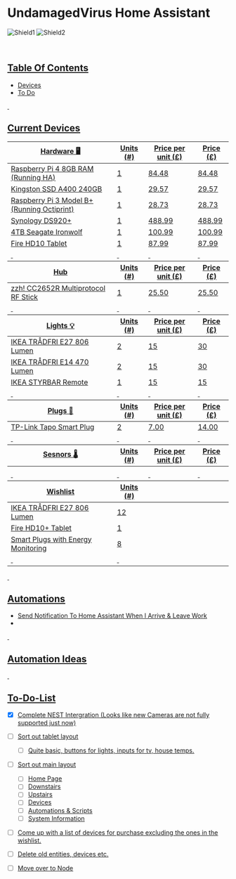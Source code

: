 # UndamagedVirus Home Assistant 
![Shield1](https://img.shields.io/github/commit-activity/y/UndamagedVirus/HomeAssistantConfig)
![Shield2](https://img.shields.io/github/last-commit/UndamagedVirus/HomeAssistantConfig)


<p>&nbsp;</p>

## <u> Table Of Contents <u>
- [Devices](#current-devices)
- [To Do](To-Do-List)

<p>&nbsp;</p>

## Current Devices

<table>
    <thead>
        <tr>
            <th>Hardware 🖥</th>
            <th>Units (#)</th>
            <th>Price per unit (£)</th>
            <th>Price (£)</th>
        </tr>
    </thead>
    <tbody>
        <tr>
            <td>Raspberry Pi 4 8GB RAM (Running HA)</td>
            <td>1</td>
            <td>84.48</td>
            <td>84.48</td>
        </tr>
        <tr>
            <td>Kingston SSD A400 240GB</td>
            <td>1</td>
            <td>29.57</td>
            <td>29.57</td>
        </tr>
        <tr>
            <td>Raspberry Pi 3 Model B+ (Running Octiprint)</td>
            <td>1</td>
            <td>28.73</td>
            <td>28.73</td>
        </tr>
        <tr>
            <td>Synology DS920+</td>
            <td>1</td>
            <td>488.99</td>
            <td>488.99</td>
        </tr>
        <tr>
            <td>4TB Seagate Ironwolf </td>
            <td>1</td>
            <td>100.99</td>
            <td>100.99</td>
        </tr>
        <tr>
            <td>Fire HD10 Tablet</td>
            <td>1</td>
            <td>87.99</td>
            <td>87.99</td>
        </tr>
        <tr>
            <td>&nbsp;</td>
            <td>&nbsp;</td>
            <td>&nbsp;</td>
            <td>&nbsp;</td>
        </tr>
    </tbody>
    <thead>
        <tr>
            <th>Hub</th>
            <th>Units (#)</th>
            <th>Price per unit (£)</th>
            <th>Price (£)</th>
        </tr>
    </thead>
    <tbody>
        <tr>
            <td>zzh! CC2652R Multiprotocol RF Stick</td>
            <td>1</td>
            <td>25.50</td>
            <td>25.50</td>
        </tr>
        <tr>
            <td>&nbsp;</td>
            <td>&nbsp;</td>
            <td>&nbsp;</td>
            <td>&nbsp;</td>
        </tr>
        </tbody>
    <thead>
        <tr>
            <th>Lights 💡</th>
            <th>Units (#)</th>
            <th>Price per unit (£)</th>
            <th>Price (£)</th>
        </tr>
    </thead>
    <tbody>
        <tr>
            <td>IKEA TRÅDFRI E27 806 Lumen</td>
            <td>2</td>
            <td>15</td>
            <td>30</td>
        </tr>
        <tr>
            <td>IKEA TRÅDFRI E14 470 Lumen</td>
            <td>2</td>
            <td>15</td>
            <td>30</td>
        </tr>
        <tr>
            <td>IKEA STYRBAR Remote</td>
            <td>1</td>
            <td>15</td>
            <td>15</td>
        </tr>
        <tr>
            <td>&nbsp;</td>
            <td>&nbsp;</td>
            <td>&nbsp;</td>
            <td>&nbsp;</td>
        </tr>
        </tbody>
    <thead>
        <tr>
            <th>Plugs 🔌</th>
            <th>Units (#)</th>
            <th>Price per unit (£)</th>
            <th>Price (£)</th>
        </tr>
    </thead>
    <tbody>
        <tr>
            <td>TP-Link Tapo Smart Plug</td>
            <td>2</td>
            <td>7.00</td>
            <td>14.00</td>
        </tr>
        <tr>
            <td>&nbsp;</td>
            <td>&nbsp;</td>
            <td>&nbsp;</td>
            <td>&nbsp;</td>
        </tr>
        </tbody>
    <thead>
        <tr>
            <th>Sesnors 🌡</th>
            <th>Units (#)</th>
            <th>Price per unit (£)</th>
            <th>Price (£)</th>
        </tr>
    </thead>
    <tbody>
        <tr>
            <td></td>
            <td></td>
            <td></td>
            <td></td>
        </tr>
        <tr>
            <td>&nbsp;</td>
            <td>&nbsp;</td>
            <td>&nbsp;</td>
            <td>&nbsp;</td>
        </tr>
        </tbody>
    <thead>
        <tr>
            <th>Wishlist</th>
            <th>Units (#)</th>
        </tr>
    </thead>
    <tbody>
        <tr>
            <td>IKEA TRÅDFRI E27 806 Lumen </td>
            <td>12</td>
        </tr>
        <tr>
            <td>Fire HD10+ Tablet</td>
            <td>1</td>
        </tr>
        <tr>
            <td>Smart Plugs with Energy Monitoring</td>
            <td>8</td>
        </tr>
        <tr>
            <td>&nbsp;</td>
            <td>&nbsp;</td>
        </tr>
    </tbody>
</table>

<p>&nbsp;</p>

## Automations

* Send Notification To Home Assistant When I Arrive & Leave Work
* 

<p>&nbsp;</p>

## Automation Ideas

<p>&nbsp;</p>

## To-Do-List

- [x] Complete NEST Intergration (Looks like new Cameras are not fully supported just now)
- [ ] Sort out tablet layout
  - [ ] Quite basic, buttons for lights, inputs for tv, house temps.
- [ ] Sort out main layout
  - [ ] Home Page
  - [ ] Downstairs 
  - [ ] Upstairs
  - [ ] Devices 
  - [ ] Automations & Scripts
  - [ ] System Information
- [ ] Come up with a list of devices for purchase excluding the ones in the wishlist.
- [ ]  Delete old entities, devices etc.
- [ ]  Move over to Node


